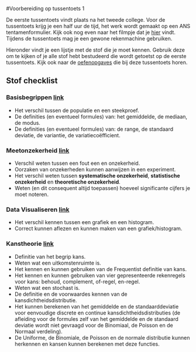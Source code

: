 #Voorbereiding op tussentoets 1

De eerste tussentoets vindt plaats na het tweede college. 
Voor de tussentoets krijg je een half uur de tijd, het werk wordt gemaakt op een ANS tentamenformulier. Kijk ook nog even naar het filmpje dat je [hier](https://www.youtube.com/watch?v=jWgdlNEHN2A) vindt.
Tijdens de tussentoets mag je een gewone rekenmachine gebruiken. 

Hieronder vindt je een lijstje met de stof die je moet kennen. Gebruik deze om te kijken of je alle stof hebt bestudeerd die wordt getoetst op de eerste tussentoets. Kijk ook naar de [oefenopgaves](/tussentoets-i/oefenopgaves) die bij deze tussentoets horen.

## Stof checklist

### Basisbegrippen [link](/blok-1/basisbegrippen) 


- Het verschil tussen de populatie en een steekproef.
- De definities (en eventueel formules) van: het gemiddelde, de mediaan, de modus.
- De definities (en eventueel formules) van: de range, de standaard deviatie, de variantie, de variatiecoëfficient.


### Meetonzekerheid [link](/blok-1/meetonzekerheid)

- Verschil weten tussen een fout een en onzekerheid. 
- Oorzaken van onzekerheden kunnen aanwijzen in een experiment. 
- Het verschil weten tussen **systematische onzekerheid**, **statistische onzekerheid** en **theoretische onzekerheid**. 
- Weten (en dit consequent altijd toepassen) hoeveel significante cijfers je moet noteren. 


### Data Visualiseren [link](/blok-1/data-visualiseren)

- Het verschil kennen tussen een grafiek en een histogram. 
- Correct kunnen aflezen en kunnen maken van een grafiek/histogram.

### Kanstheorie [link](/blok-1/kanstheorie)

- Definitie van het begrip kans.
- Weten wat een uitkomstenruimte is.
- Het kennen en kunnen gebruiken van de Frequentist definitie van kans.
- Het kennen en kunnen gebruiken van vier gepresenteerde rekenregels voor kans: behoud, complement, of-regel, en-regel. 
- Weten wat een stochast is. 
- De definitie en de voorwaardes kennen van de kansdichtheidsdistributie.
- Het kunnen berekenen van het gemiddelde en de standaarddeviatie voor eenvoudige discrete en continue kansdichtheidsdistributies (de afleiding voor de formules zelf van het gemiddelde en de standaard deviatie wordt niet gevraagd voor de Binomiaal, de Poisson en de Normaal verdeling).
- De Uniforme, de Binomiale, de Poisson en de normale distributie kunnen herkennen en kansen kunnen berekenen met deze functies.

